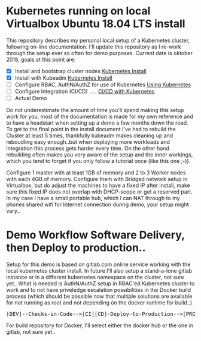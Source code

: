 # Kubernetes running on local Virtualbox Ubuntu 18.04 LTS install 
This repository describes my personal local setup of a Kubernetes cluster, following on-line documentation. I'll update this repository as I re-work through the setup ever so often for demo purposes. Current date is oktober 2018, goals at this point are:

- [x] Install and bootstrap cluster nodes [Kubernetes Install](doc/KubernetesInstall.md)
- [x] Install with Kubeadm [Kubernetes Install](doc/KubernetesInstall.md)
- [ ] Configure RBAC, AuthN/AuthZ for use of Kubernetes [Using Kubernetes](doc/UsingDeployingk8s.md)
- [ ] Configure Integration (CI/CD) ..... [CI/CD with Kubernetes](doc/Workflow.md)
- [ ] Actual Demo 

Do not underestimate the amount of time you'll spend making this setup work for you, most of the documentation is made for my own reference and to have a headstart when setting up a demo a few months down the road. To get to the final point in the install document I've had to rebuild the Cluster at least 5 times, thankfully kubeadm makes cleaning up and reboudling easy enough..but when deploying more workloads and integration this process gets harder every time. On the other hand rebuilding often makes you very aware of the setup and the inner workings, which you tend to forget if you only follow a tutorial once (like this one ;-)).

Configure 1 master with at least 1GB of memory and 2 to 3 Worker nodes with each 4GB of memory. Configure them with Bridged network setup in Virtualbox, but do adjust the machines to have a fixed IP after install, make sure this fixed IP does not overlap with DHCP-scope or get a reserved part. In my case I have a small portable hub, which I can NAT through to my phones shared wifi for Internet connection during demo, your setup might vary..

# Demo Workflow Software Delivery, then Deploy to production..
Setup for this demo is based on gitlab.com online service working with the local kubernetes cluster install. In future I'll also setup a stand-a-lone gitlab instance or in a different kubernetes namespace on the cluster, not sure yet.. 
What is needed is AuthN/AuthZ setup in RBAC'ed Kubernetes cluster to work and to not have priveledge escalation possibilities in the Docker build process (which should be possible now that multiple solutions are available for not running as root and not depending on the docker runtime for build..)
<pre>
[DEV]--Checks-in-Code-->[CI][CD]-Deploy-to-Production-->[PROD]     
</pre>

For build repository for Docker, I'll select either the docker hub or the one in gitlab, not sure yet..
